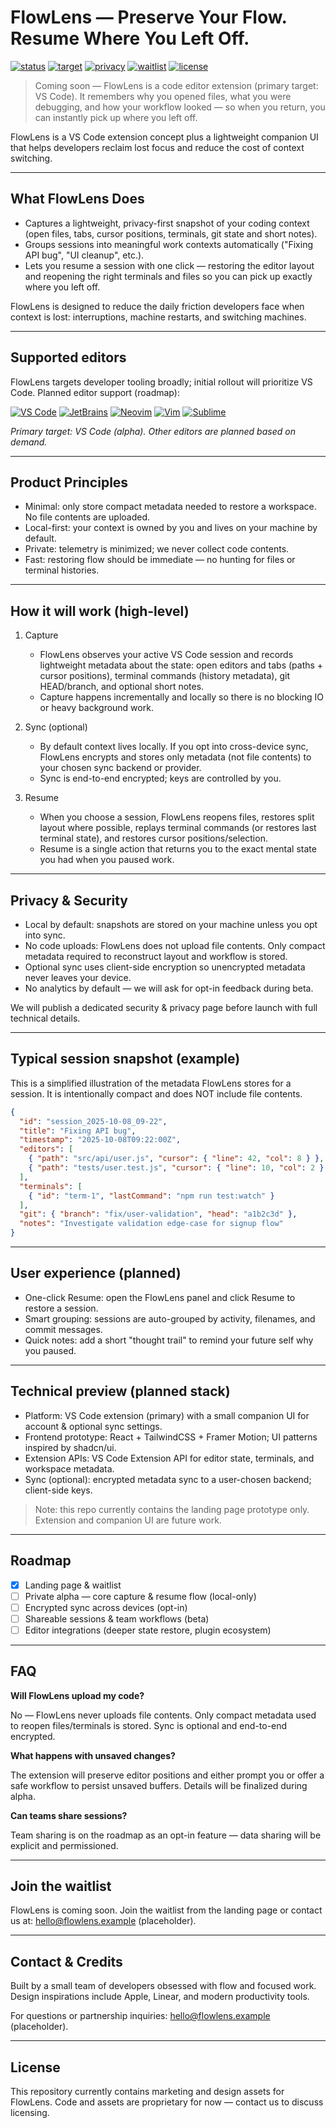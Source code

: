 # FlowLens — Preserve Your Flow. Resume Where You Left Off.

<!-- Badges -->
[![status](https://img.shields.io/badge/status-coming_soon-0ea5e9?style=for-the-badge&logo=clock)](./)
[![target](https://img.shields.io/badge/target-VS%20Code-007ACC?style=for-the-badge&logo=visual-studio-code&logoColor=white)](https://code.visualstudio.com/)
[![privacy](https://img.shields.io/badge/privacy-local_first-10B981?style=for-the-badge&logo=lock&logoColor=white)](./)
[![waitlist](https://img.shields.io/badge/waitlist-500%2B_devs-7C3AED?style=for-the-badge&logo=mailchimp&logoColor=white)](./)
[![license](https://img.shields.io/badge/license-proprietary-6B7280?style=for-the-badge&logo=github&logoColor=white)](./)

> Coming soon — FlowLens is a code editor extension (primary target: VS Code). It remembers why you opened files, what you were debugging, and how your workflow looked — so when you return, you can instantly pick up where you left off.

FlowLens is a VS Code extension concept plus a lightweight companion UI that helps developers reclaim lost focus and reduce the cost of context switching.

---

## What FlowLens Does

- Captures a lightweight, privacy-first snapshot of your coding context (open files, tabs, cursor positions, terminals, git state and short notes).
- Groups sessions into meaningful work contexts automatically ("Fixing API bug", "UI cleanup", etc.).
- Lets you resume a session with one click — restoring the editor layout and reopening the right terminals and files so you can pick up exactly where you left off.

FlowLens is designed to reduce the daily friction developers face when context is lost: interruptions, machine restarts, and switching machines.

---

## Supported editors

FlowLens targets developer tooling broadly; initial rollout will prioritize VS Code. Planned editor support (roadmap):

[![VS Code](https://img.shields.io/badge/Visual%20Studio%20Code-007ACC?style=flat-square&logo=visual-studio-code&logoColor=white)](https://code.visualstudio.com/)
[![JetBrains](https://img.shields.io/badge/JetBrains-000000?style=flat-square&logo=jetbrains&logoColor=white)](https://www.jetbrains.com/)
[![Neovim](https://img.shields.io/badge/Neovim-57A143?style=flat-square&logo=neovim&logoColor=white)](https://neovim.io/)
[![Vim](https://img.shields.io/badge/Vim-019733?style=flat-square&logo=vim&logoColor=white)](https://www.vim.org/)
[![Sublime](https://img.shields.io/badge/Sublime%20Text-FF9800?style=flat-square&logo=sublime-text&logoColor=white)](https://www.sublimetext.com/)

*Primary target: VS Code (alpha). Other editors are planned based on demand.*

---

## Product Principles

- Minimal: only store compact metadata needed to restore a workspace. No file contents are uploaded.
- Local-first: your context is owned by you and lives on your machine by default.
- Private: telemetry is minimized; we never collect code contents.
- Fast: restoring flow should be immediate — no hunting for files or terminal histories.

---

## How it will work (high-level)

1. Capture
   - FlowLens observes your active VS Code session and records lightweight metadata about the state: open editors and tabs (paths + cursor positions), terminal commands (history metadata), git HEAD/branch, and optional short notes.
   - Capture happens incrementally and locally so there is no blocking IO or heavy background work.

2. Sync (optional)
   - By default context lives locally. If you opt into cross-device sync, FlowLens encrypts and stores only metadata (not file contents) to your chosen sync backend or provider.
   - Sync is end-to-end encrypted; keys are controlled by you.

3. Resume
   - When you choose a session, FlowLens reopens files, restores split layout where possible, replays terminal commands (or restores last terminal state), and restores cursor positions/selection.
   - Resume is a single action that returns you to the exact mental state you had when you paused work.

---

## Privacy & Security

- Local by default: snapshots are stored on your machine unless you opt into sync.
- No code uploads: FlowLens does not upload file contents. Only compact metadata required to reconstruct layout and workflow is stored.
- Optional sync uses client-side encryption so unencrypted metadata never leaves your device.
- No analytics by default — we will ask for opt-in feedback during beta.

We will publish a dedicated security & privacy page before launch with full technical details.

---

## Typical session snapshot (example)

This is a simplified illustration of the metadata FlowLens stores for a session. It is intentionally compact and does NOT include file contents.

```json
{
  "id": "session_2025-10-08_09-22",
  "title": "Fixing API bug",
  "timestamp": "2025-10-08T09:22:00Z",
  "editors": [
    { "path": "src/api/user.js", "cursor": { "line": 42, "col": 8 } },
    { "path": "tests/user.test.js", "cursor": { "line": 10, "col": 2 } }
  ],
  "terminals": [
    { "id": "term-1", "lastCommand": "npm run test:watch" }
  ],
  "git": { "branch": "fix/user-validation", "head": "a1b2c3d" },
  "notes": "Investigate validation edge-case for signup flow"
}
```

---

## User experience (planned)

- One-click Resume: open the FlowLens panel and click Resume to restore a session.
- Smart grouping: sessions are auto-grouped by activity, filenames, and commit messages.
- Quick notes: add a short "thought trail" to remind your future self why you paused.

---

## Technical preview (planned stack)

- Platform: VS Code extension (primary) with a small companion UI for account & optional sync settings.
- Frontend prototype: React + TailwindCSS + Framer Motion; UI patterns inspired by shadcn/ui.
- Extension APIs: VS Code Extension API for editor state, terminals, and workspace metadata.
- Sync (optional): encrypted metadata sync to a user-chosen backend; client-side keys.

> Note: this repo currently contains the landing page prototype only. Extension and companion UI are future work.

---

## Roadmap

- [x] Landing page & waitlist
- [ ] Private alpha — core capture & resume flow (local-only)
- [ ] Encrypted sync across devices (opt-in)
- [ ] Shareable sessions & team workflows (beta)
- [ ] Editor integrations (deeper state restore, plugin ecosystem)

---

## FAQ

**Will FlowLens upload my code?**

No — FlowLens never uploads file contents. Only compact metadata used to reopen files/terminals is stored. Sync is optional and end-to-end encrypted.

**What happens with unsaved changes?**

The extension will preserve editor positions and either prompt you or offer a safe workflow to persist unsaved buffers. Details will be finalized during alpha.

**Can teams share sessions?**

Team sharing is on the roadmap as an opt-in feature — data sharing will be explicit and permissioned.

---

## Join the waitlist

FlowLens is coming soon. Join the waitlist from the landing page or contact us at: hello@flowlens.example (placeholder).

---

## Contact & Credits

Built by a small team of developers obsessed with flow and focused work. Design inspirations include Apple, Linear, and modern productivity tools.

For questions or partnership inquiries: hello@flowlens.example (placeholder).

---

## License

This repository currently contains marketing and design assets for FlowLens. Code and assets are proprietary for now — contact us to discuss licensing.
